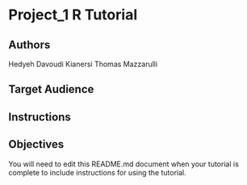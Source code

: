 # Project_1 R Tutorial

## Authors
Hedyeh Davoudi Kianersi
Thomas Mazzarulli 

## Target Audience



## Instructions



## Objectives



You will need to edit this README.md document when your tutorial is complete to include instructions for using the tutorial.